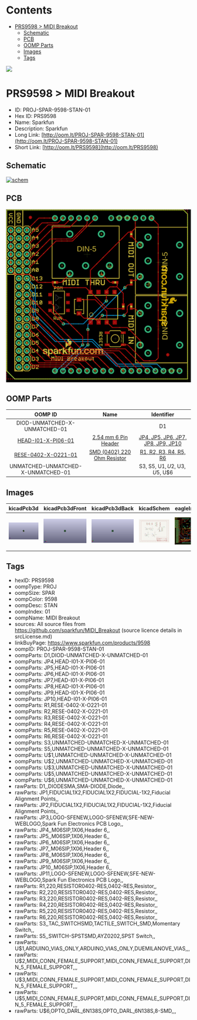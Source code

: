 



Contents
========

* [PRS9598 > MIDI Breakout](#prs9598--midi-breakout)
	* [Schematic](#schematic)
	* [PCB](#pcb)
	* [OOMP Parts](#oomp-parts)
	* [Images](#images)
	* [Tags](#tags)
  
![][im]
# PRS9598 > MIDI Breakout

- ID: PROJ-SPAR-9598-STAN-01
- Hex ID: PRS9598
- Name: Sparkfun
- Description: Sparkfun
- Long Link: [http://oom.lt/PROJ-SPAR-9598-STAN-01](http://oom.lt/PROJ-SPAR-9598-STAN-01)
- Short Link: [http://oom.lt/PRS9598](http://oom.lt/PRS9598)

## Schematic
  
[![schem](eagleSchemImage.png)](eagleSchemImage.png)
## PCB
  
[![pcb](eagleImage.png)](eagleImage.png)
## OOMP Parts
  

|OOMP ID|Name|Identifier|
| :---: | :---: | :---: |
|DIOD-UNMATCHED-X-UNMATCHED-01||D1|
|[HEAD-I01-X-PI06-01](https://github.com/oomlout/oomlout_OOMP_parts/tree/main/HEAD-I01-X-PI06-01/)|[2.54 mm 6 Pin Header](https://github.com/oomlout/oomlout_OOMP_parts/tree/main/HEAD-I01-X-PI06-01/)|[JP4, JP5, JP6, JP7, JP8, JP9, JP10](https://github.com/oomlout/oomlout_OOMP_parts/tree/main/HEAD-I01-X-PI06-01/)|
|[RESE-0402-X-O221-01](https://github.com/oomlout/oomlout_OOMP_parts/tree/main/RESE-0402-X-O221-01/)|[SMD (0402) 220 Ohm Resistor](https://github.com/oomlout/oomlout_OOMP_parts/tree/main/RESE-0402-X-O221-01/)|[R1, R2, R3, R4, R5, R6](https://github.com/oomlout/oomlout_OOMP_parts/tree/main/RESE-0402-X-O221-01/)|
|UNMATCHED-UNMATCHED-X-UNMATCHED-01||S3, S5, U$1, U$2, U$3, U$5, U$6|

## Images
  
  

|kicadPcb3d|kicadPcb3dFront|kicadPcb3dBack|kicadSchem|eagleImage|eagleSchemImage|
| :---: | :---: | :---: | :---: | :---: | :---: |
|[![kicadPcb3d](kicadPcb3d_140.png)](kicadPcb3d.png)|[![kicadPcb3dFront](kicadPcb3dFront_140.png)](kicadPcb3dFront.png)|[![kicadPcb3dBack](kicadPcb3dBack_140.png)](kicadPcb3dBack.png)|[![kicadSchem](kicadSchem_140.png)](kicadSchem.png)|[![eagleImage](eagleImage_140.png)](eagleImage.png)|[![eagleSchemImage](eagleSchemImage_140.png)](eagleSchemImage.png)|

## Tags

- hexID: PRS9598
- oompType: PROJ
- oompSize: SPAR
- oompColor: 9598
- oompDesc: STAN
- oompIndex: 01
- oompName: MIDI Breakout
- sources: All source files from https://github.com/sparkfun/MIDI_Breakout (source licence details in srcLicense.md)
- linkBuyPage: https://www.sparkfun.com/products/9598
- oompID: PROJ-SPAR-9598-STAN-01
- oompParts: D1,DIOD-UNMATCHED-X-UNMATCHED-01
- oompParts: JP4,HEAD-I01-X-PI06-01
- oompParts: JP5,HEAD-I01-X-PI06-01
- oompParts: JP6,HEAD-I01-X-PI06-01
- oompParts: JP7,HEAD-I01-X-PI06-01
- oompParts: JP8,HEAD-I01-X-PI06-01
- oompParts: JP9,HEAD-I01-X-PI06-01
- oompParts: JP10,HEAD-I01-X-PI06-01
- oompParts: R1,RESE-0402-X-O221-01
- oompParts: R2,RESE-0402-X-O221-01
- oompParts: R3,RESE-0402-X-O221-01
- oompParts: R4,RESE-0402-X-O221-01
- oompParts: R5,RESE-0402-X-O221-01
- oompParts: R6,RESE-0402-X-O221-01
- oompParts: S3,UNMATCHED-UNMATCHED-X-UNMATCHED-01
- oompParts: S5,UNMATCHED-UNMATCHED-X-UNMATCHED-01
- oompParts: U$1,UNMATCHED-UNMATCHED-X-UNMATCHED-01
- oompParts: U$2,UNMATCHED-UNMATCHED-X-UNMATCHED-01
- oompParts: U$3,UNMATCHED-UNMATCHED-X-UNMATCHED-01
- oompParts: U$5,UNMATCHED-UNMATCHED-X-UNMATCHED-01
- oompParts: U$6,UNMATCHED-UNMATCHED-X-UNMATCHED-01
- rawParts: D1,,DIODESMA,SMA-DIODE,Diode,,
- rawParts: JP1,FIDUCIAL1X2,FIDUCIAL1X2,FIDUCIAL-1X2,Fiducial Alignment Points,,
- rawParts: JP2,FIDUCIAL1X2,FIDUCIAL1X2,FIDUCIAL-1X2,Fiducial Alignment Points,,
- rawParts: JP3,LOGO-SFENEW,LOGO-SFENEW,SFE-NEW-WEBLOGO,Spark Fun Electronics PCB Logo,,
- rawParts: JP4,,M06SIP,1X06,Header 6,,
- rawParts: JP5,,M06SIP,1X06,Header 6,,
- rawParts: JP6,,M06SIP,1X06,Header 6,,
- rawParts: JP7,,M06SIP,1X06,Header 6,,
- rawParts: JP8,,M06SIP,1X06,Header 6,,
- rawParts: JP9,,M06SIP,1X06,Header 6,,
- rawParts: JP10,,M06SIP,1X06,Header 6,,
- rawParts: JP11,LOGO-SFENEW,LOGO-SFENEW,SFE-NEW-WEBLOGO,Spark Fun Electronics PCB Logo,,
- rawParts: R1,220,RESISTOR0402-RES,0402-RES,Resistor,,
- rawParts: R2,220,RESISTOR0402-RES,0402-RES,Resistor,,
- rawParts: R3,220,RESISTOR0402-RES,0402-RES,Resistor,,
- rawParts: R4,220,RESISTOR0402-RES,0402-RES,Resistor,,
- rawParts: R5,220,RESISTOR0402-RES,0402-RES,Resistor,,
- rawParts: R6,220,RESISTOR0402-RES,0402-RES,Resistor,,
- rawParts: S3,,TAC_SWITCHSMD,TACTILE_SWITCH_SMD,Momentary Switch,,
- rawParts: S5,,SWITCH-SPSTSMD,AYZ0202,SPST Switch,,
- rawParts: U$1,ARDUINO_VIAS_ONLY,ARDUINO_VIAS_ONLY,DUEMILANOVE_VIAS,,,
- rawParts: U$2,MIDI_CONN_FEMALE_SUPPORT,MIDI_CONN_FEMALE_SUPPORT,DIN_5_FEMALE_SUPPORT,,,
- rawParts: U$3,MIDI_CONN_FEMALE_SUPPORT,MIDI_CONN_FEMALE_SUPPORT,DIN_5_FEMALE_SUPPORT,,,
- rawParts: U$5,MIDI_CONN_FEMALE_SUPPORT,MIDI_CONN_FEMALE_SUPPORT,DIN_5_FEMALE_SUPPORT,,,
- rawParts: U$6,OPTO_DARL_6N138S,OPTO_DARL_6N138S,8-SMD,,,



[im]: kicadPcb3d_450.png
